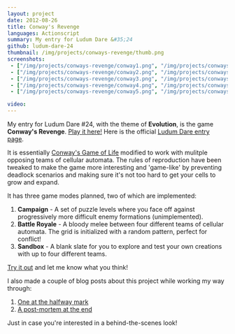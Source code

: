 ```yaml
---
layout: project
date: 2012-08-26
title: Conway's Revenge
languages: Actionscript
summary: My entry for Ludum Dare &#35;24
github: ludum-dare-24
thumbnail: /img/projects/conways-revenge/thumb.png
screenshots: 
 - ["/img/projects/conways-revenge/conway1.png", "/img/projects/conways-revenge/conway1thumb.png", ""]
 - ["/img/projects/conways-revenge/conway2.png", "/img/projects/conways-revenge/conway2thumb.png", ""]
 - ["/img/projects/conways-revenge/conway3.png", "/img/projects/conways-revenge/conway3thumb.png", ""]
 - ["/img/projects/conways-revenge/conway4.png", "/img/projects/conways-revenge/conway4thumb.png", ""]
 - ["/img/projects/conways-revenge/conway5.png", "/img/projects/conways-revenge/conway5thumb.png", ""]

video:
---
```


My entry for Ludum Dare #24, with the theme of **Evolution**, is the game
**Conway's Revenge**. [Play it here!](/projects/conways-revenge/flash/) Here is
the official [Ludum Dare entry page](http://www.ludumdare.com/compo/ludum-dare-24/?action=preview&uid=15084).

It is essentially [Conway's Game of Life](http://en.wikipedia.org/wiki/Conway%27s_Game_of_Life) modified to work with mulitple
opposing teams of cellular automata. The rules of reproduction have been tweaked
to make the game more interesting and 'game-like' by preventing deadlock scenarios 
and making sure it's not too hard to get your cells to grow and expand.

It has three game modes planned, two of which are implemented:

 1. **Campaign** - A set of puzzle levels where you
    face off against progressively more difficult enemy formations (unimplemented).
 2. **Battle Royale** - A bloody melee between four different teams of cellular
    automata. The grid is initialized with a random pattern, perfect for
    conflict!
 3. **Sandbox** - A blank slate for you to explore and test your own creations
    with up to four different teams.

[Try it out](/projects/conways-revenge/flash/) and let me know what you think!

I also made a couple of blog posts about this project while working my way through: 

 1. [One at the halfway mark](/blog/2012/08/25/ludum-dare-24-halfway/) 
 2. [A post-mortem at the end](/blog/2012/08/26/ludum-dare-24-finished/)

Just in case you're interested in a behind-the-scenes look!
